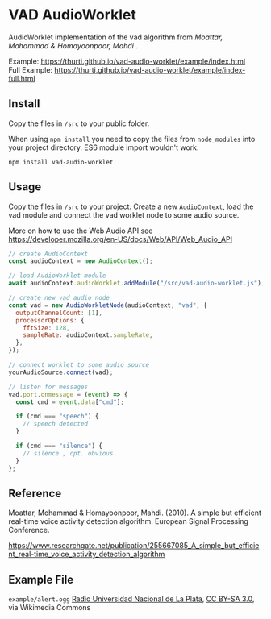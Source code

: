 # VAD AudioWorklet

AudioWorklet implementation of the vad algorithm from _Moattar, Mohammad & Homayoonpoor, Mahdi_ .

Example: https://thurti.github.io/vad-audio-worklet/example/index.html  
Full Example: https://thurti.github.io/vad-audio-worklet/example/index-full.html

## Install

Copy the files in `/src` to your public folder.

When using `npm install` you need to copy the files from `node_modules` into your project directory. ES6 module import wouldn't work.

```
npm install vad-audio-worklet
```

## Usage

Copy the files in `/src` to your project. Create a new `AudioContext`, load the vad module and connect the vad worklet node to some audio source.

More on how to use the Web Audio API see
https://developer.mozilla.org/en-US/docs/Web/API/Web_Audio_API

```js
// create AudioContext
const audioContext = new AudioContext();

// load AudioWorklet module
await audioContext.audioWorklet.addModule("/src/vad-audio-worklet.js");

// create new vad audio node
const vad = new AudioWorkletNode(audioContext, "vad", {
  outputChannelCount: [1],
  processorOptions: {
    fftSize: 128,
    sampleRate: audioContext.sampleRate,
  },
});

// connect worklet to some audio source
yourAudioSource.connect(vad);

// listen for messages
vad.port.onmessage = (event) => {
  const cmd = event.data["cmd"];

  if (cmd === "speech") {
    // speech detected
  }

  if (cmd === "silence") {
    // silence , cpt. obvious
  }
};
```

## Reference

Moattar, Mohammad & Homayoonpoor, Mahdi. (2010). A simple but efficient real-time voice activity detection algorithm. European Signal Processing Conference.

https://www.researchgate.net/publication/255667085_A_simple_but_efficient_real-time_voice_activity_detection_algorithm

## Example File

`example/alert.ogg`
<a href="https://commons.wikimedia.org/wiki/File:03_ALBERT_EINSTEIN.ogg">Radio Universidad Nacional de La Plata</a>, <a href="https://creativecommons.org/licenses/by-sa/3.0">CC BY-SA 3.0</a>, via Wikimedia Commons
